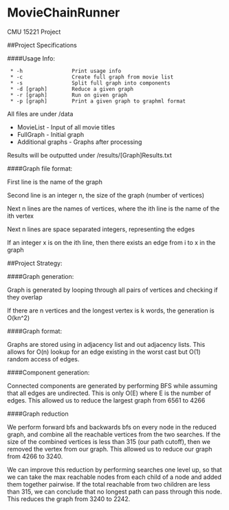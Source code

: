 MovieChainRunner
================

CMU 15221 Project

##Project Specifications

####Usage Info:

```
 * -h                Print usage info
 * -c                Create full graph from movie list
 * -s                Split full graph into components
 * -d [graph]        Reduce a given graph
 * -r [graph]        Run on given graph
 * -p [graph]        Print a given graph to graphml format
```

All files are under /data

* MovieList - Input of all movie titles
* FullGraph - Initial graph 
* Additional graphs - Graphs after processing

Results will be outputted under /results/[Graph]Results.txt

####Graph file format:

First line is the name of the graph

Second line is an integer n, the size of the graph (number of vertices)

Next n lines are the names of vertices, where the ith line is the name of the ith vertex

Next n lines are space separated integers, representing the edges

If an integer x is on the ith line, then there exists an edge from i to x in the graph

##Project Strategy:

####Graph generation:

Graph is generated by looping through all pairs of vertices and checking if they overlap

If there are n vertices and the longest vertex is k words, the generation is O(kn^2)

####Graph format:

Graphs are stored using in adjacency list and out adjacency lists. This allows for O(n) lookup for an edge existing in the worst cast but O(1) random access of edges.

####Component generation:

Connected components are generated by performing BFS while assuming that all edges are undirected. This is only O(E) where E is the number of edges. This allowed us to reduce the largest graph from 6561 to 4266

####Graph reduction

We perform forward bfs and backwards bfs on every node in the reduced graph, and combine all the reachable vertices from the two searches. If the size of the combined vertices is less than 315 (our path cutoff), then we removed the vertex from our graph. This allowed us to reduce our graph from 4266 to 3240.

We can improve this reduction by performing searches one level up, so that we can take the max reachable nodes from each child of a node and added them together pairwise. If the total reachable from two children are less than 315, we can conclude that no longest path can pass through this node. This reduces the graph from 3240 to 2242.